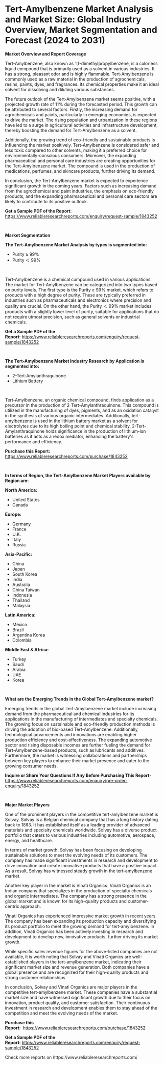 <p><h1>Tert-Amylbenzene Market Analysis and Market Size: Global Industry Overview, Market Segmentation and Forecast (2024 to 2031)</h1></p><p><strong>Market Overview and Report Coverage</strong></p>
<p><p>Tert-Amylbenzene, also known as 1,1-dimethylpropylbenzene, is a colorless liquid compound that is primarily used as a solvent in various industries. It has a strong, pleasant odor and is highly flammable. Tert-Amylbenzene is commonly used as a raw material in the production of agrochemicals, resins, paints, dyes, and fragrances. Its chemical properties make it an ideal solvent for dissolving and diluting various substances.</p><p>The future outlook of the Tert-Amylbenzene market seems positive, with a projected growth rate of 11% during the forecasted period. This growth can be attributed to several factors. Firstly, the increasing demand for agrochemicals and paints, particularly in emerging economies, is expected to drive the market. The rising population and urbanization in these regions have led to a surge in agricultural activities and infrastructure development, thereby boosting the demand for Tert-Amylbenzene as a solvent.</p><p>Additionally, the growing trend of eco-friendly and sustainable products is influencing the market positively. Tert-Amylbenzene is considered safer and less toxic compared to other solvents, making it a preferred choice for environmentally-conscious consumers. Moreover, the expanding pharmaceutical and personal care industries are creating opportunities for the Tert-Amylbenzene market. The compound is used in the production of medications, perfumes, and skincare products, further driving its demand.</p><p>In conclusion, the Tert-Amylbenzene market is expected to experience significant growth in the coming years. Factors such as increasing demand from the agrochemical and paint industries, the emphasis on eco-friendly products, and the expanding pharmaceutical and personal care sectors are likely to contribute to its positive outlook.</p></p>
<p><strong>Get a Sample PDF of the Report:</strong> <a href="https://www.reliableresearchreports.com/enquiry/request-sample/1843252">https://www.reliableresearchreports.com/enquiry/request-sample/1843252</a></p>
<p>&nbsp;</p>
<p><strong>Market Segmentation</strong></p>
<p><strong>The Tert-Amylbenzene Market Analysis by types is segmented into:</strong></p>
<p><ul><li>Purity ≥ 99%</li><li>Purity ＜ 99%</li></ul></p>
<p>&nbsp;</p>
<p><p>Tert-Amylbenzene is a chemical compound used in various applications. The market for Tert-Amylbenzene can be categorized into two types based on purity levels. The first type is the Purity ≥ 99% market, which refers to products with a high degree of purity. These are typically preferred in industries such as pharmaceuticals and electronics where precision and quality are crucial. On the other hand, the Purity ＜ 99% market includes products with a slightly lower level of purity, suitable for applications that do not require utmost precision, such as general solvents or industrial chemicals.</p></p>
<p><strong>Get a Sample PDF of the Report:</strong>&nbsp;<a href="https://www.reliableresearchreports.com/enquiry/request-sample/1843252">https://www.reliableresearchreports.com/enquiry/request-sample/1843252</a></p>
<p>&nbsp;</p>
<p><strong>The Tert-Amylbenzene Market Industry Research by Application is segmented into:</strong></p>
<p><ul><li>2-Tert-Amylanthraquinone</li><li>Lithium Battery</li></ul></p>
<p>&nbsp;</p>
<p><p>Tert-Amylbenzene, an organic chemical compound, finds application as a precursor in the production of 2-Tert-Amylanthraquinone. This compound is utilized in the manufacturing of dyes, pigments, and as an oxidation catalyst in the synthesis of various organic intermediates. Additionally, tert-amylbenzene is used in the lithium battery market as a solvent for electrolytes due to its high boiling point and chemical stability. 2-Tert-Amylanthraquinone holds significance in the production of lithium-ion batteries as it acts as a redox mediator, enhancing the battery's performance and efficiency.</p></p>
<p><strong>Purchase this Report:</strong>&nbsp; <a href="https://www.reliableresearchreports.com/purchase/1843252">https://www.reliableresearchreports.com/purchase/1843252</a></p>
<p>&nbsp;</p>
<p><strong>In terms of Region, the Tert-Amylbenzene Market Players available by Region are:</strong></p>
<p>
    <p> <strong> North America: </strong>
        <ul>
            <li>United States</li>
            <li>Canada</li>
        </ul>
        </p> 
    <p> <strong> Europe: </strong>
        <ul>
            <li>Germany</li>
            <li>France</li>
            <li>U.K.</li>
            <li>Italy</li>
            <li>Russia</li>
        </ul>
        </p> 
    <p> <strong> Asia-Pacific: </strong>
        <ul>
            <li>China</li>
            <li>Japan</li>
            <li>South Korea</li>
            <li>India</li>
            <li>Australia</li>
            <li>China Taiwan</li>
            <li>Indonesia</li>
            <li>Thailand</li>
            <li>Malaysia</li>
        </ul>
        </p> 
    <p> <strong> Latin America: </strong>
        <ul>
            <li>Mexico</li>
            <li>Brazil</li>
            <li>Argentina Korea</li>
            <li>Colombia</li>
        </ul>
        </p> 
    <p> <strong> Middle East & Africa: </strong>
        <ul>
            <li>Turkey</li>
            <li>Saudi</li>
            <li>Arabia</li>
            <li>UAE</li>
            <li>Korea</li>
        </ul>
    </p>
    </p>
<p>&nbsp;</p>
<p><strong>What are the Emerging Trends in the Global Tert-Amylbenzene market?</strong></p>
<p><p>Emerging trends in the global Tert-Amylbenzene market include increasing demand from the pharmaceutical and chemical industries for its applications in the manufacturing of intermediates and specialty chemicals. The growing focus on sustainable and eco-friendly production methods is driving the adoption of bio-based Tert-Amylbenzene. Additionally, technological advancements and innovations are enabling higher production efficiency and cost-effectiveness. The expanding automotive sector and rising disposable incomes are further fueling the demand for Tert-Amylbenzene-based products, such as lubricants and additives. Furthermore, the market is witnessing collaborations and partnerships between key players to enhance their market presence and cater to the growing consumer needs.</p></p>
<p><strong>Inquire or Share Your Questions If Any Before Purchasing This Report</strong>- <a href="https://www.reliableresearchreports.com/enquiry/pre-order-enquiry/1843252">https://www.reliableresearchreports.com/enquiry/pre-order-enquiry/1843252</a></p>
<p>&nbsp;</p>
<p><strong>Major Market Players</strong></p>
<p><p>One of the prominent players in the competitive tert-amylbenzene market is Solvay. Solvay is a Belgian chemical company that has a long history dating back to 1863. It has established itself as a leading provider of advanced materials and specialty chemicals worldwide. Solvay has a diverse product portfolio that caters to various industries including automotive, aerospace, energy, and healthcare.</p><p>In terms of market growth, Solvay has been focusing on developing sustainable solutions to meet the evolving needs of its customers. The company has made significant investments in research and development to drive innovation and create innovative products that have a positive impact. As a result, Solvay has witnessed steady growth in the tert-amylbenzene market.</p><p>Another key player in the market is Vinati Organics. Vinati Organics is an Indian company that specializes in the production of specialty chemicals and organic intermediates. The company has a strong presence in the global market and is known for its high-quality products and customer-centric approach.</p><p>Vinati Organics has experienced impressive market growth in recent years. The company has been expanding its production capacity and diversifying its product portfolio to meet the growing demand for tert-amylbenzene. In addition, Vinati Organics has been actively investing in research and development to develop new, innovative products, further driving its market growth.</p><p>While specific sales revenue figures for the above-listed companies are not available, it is worth noting that Solvay and Vinati Organics are well-established players in the tert-amylbenzene market, indicating their significant market size and revenue generation. Both companies have a global presence and are recognized for their high-quality products and strong customer relationships.</p><p>In conclusion, Solvay and Vinati Organics are major players in the competitive tert-amylbenzene market. These companies have a substantial market size and have witnessed significant growth due to their focus on innovation, product quality, and customer satisfaction. Their continuous investment in research and development enables them to stay ahead of the competition and meet the evolving needs of the market.</p></p>
<p><strong>Purchase this Report:</strong>&nbsp;&nbsp;<a href="https://www.reliableresearchreports.com/purchase/1843252">https://www.reliableresearchreports.com/purchase/1843252</a></p>
<p></p>
<p><strong>Get a Sample PDF of the Report:</strong>&nbsp;<a href="https://www.reliableresearchreports.com/enquiry/request-sample/1843252">https://www.reliableresearchreports.com/enquiry/request-sample/1843252</a></p>
<p>Check more reports on https://www.reliableresearchreports.com/</p>